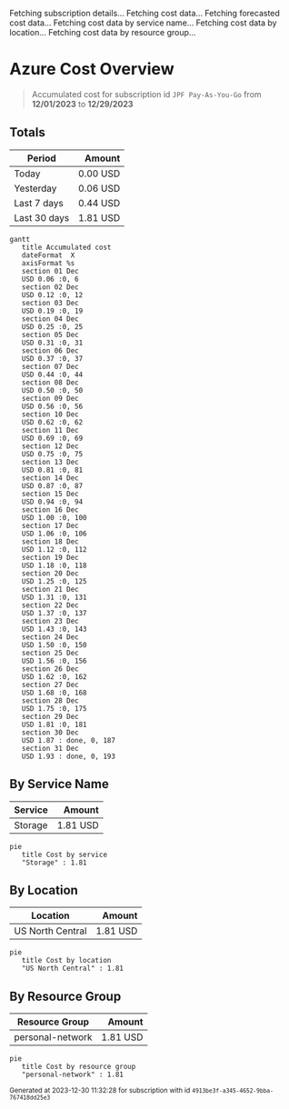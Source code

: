 Fetching subscription details...
Fetching cost data...
Fetching forecasted cost data...
Fetching cost data by service name...
Fetching cost data by location...
Fetching cost data by resource group...
# Azure Cost Overview

> Accumulated cost for subscription id `JPF Pay-As-You-Go` from **12/01/2023** to **12/29/2023**

## Totals

|Period|Amount|
|---|---:|
|Today|0.00 USD|
|Yesterday|0.06 USD|
|Last 7 days|0.44 USD|
|Last 30 days|1.81 USD|

```mermaid
gantt
   title Accumulated cost
   dateFormat  X
   axisFormat %s
   section 01 Dec
   USD 0.06 :0, 6
   section 02 Dec
   USD 0.12 :0, 12
   section 03 Dec
   USD 0.19 :0, 19
   section 04 Dec
   USD 0.25 :0, 25
   section 05 Dec
   USD 0.31 :0, 31
   section 06 Dec
   USD 0.37 :0, 37
   section 07 Dec
   USD 0.44 :0, 44
   section 08 Dec
   USD 0.50 :0, 50
   section 09 Dec
   USD 0.56 :0, 56
   section 10 Dec
   USD 0.62 :0, 62
   section 11 Dec
   USD 0.69 :0, 69
   section 12 Dec
   USD 0.75 :0, 75
   section 13 Dec
   USD 0.81 :0, 81
   section 14 Dec
   USD 0.87 :0, 87
   section 15 Dec
   USD 0.94 :0, 94
   section 16 Dec
   USD 1.00 :0, 100
   section 17 Dec
   USD 1.06 :0, 106
   section 18 Dec
   USD 1.12 :0, 112
   section 19 Dec
   USD 1.18 :0, 118
   section 20 Dec
   USD 1.25 :0, 125
   section 21 Dec
   USD 1.31 :0, 131
   section 22 Dec
   USD 1.37 :0, 137
   section 23 Dec
   USD 1.43 :0, 143
   section 24 Dec
   USD 1.50 :0, 150
   section 25 Dec
   USD 1.56 :0, 156
   section 26 Dec
   USD 1.62 :0, 162
   section 27 Dec
   USD 1.68 :0, 168
   section 28 Dec
   USD 1.75 :0, 175
   section 29 Dec
   USD 1.81 :0, 181
   section 30 Dec
   USD 1.87 : done, 0, 187
   section 31 Dec
   USD 1.93 : done, 0, 193
```

## By Service Name

|Service|Amount|
|---|---:|
|Storage|1.81 USD|

```mermaid
pie
   title Cost by service
   "Storage" : 1.81
```

## By Location

|Location|Amount|
|---|---:|
|US North Central|1.81 USD|

```mermaid
pie
   title Cost by location
   "US North Central" : 1.81
```

## By Resource Group

|Resource Group|Amount|
|---|---:|
|personal-network|1.81 USD|

```mermaid
pie
   title Cost by resource group
   "personal-network" : 1.81
```

<sup>Generated at 2023-12-30 11:32:28 for subscription with id `4913be3f-a345-4652-9bba-767418dd25e3`</sup>
